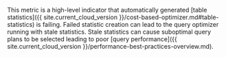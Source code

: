This metric is a high-level indicator that automatically generated [table statistics]({{ site.current_cloud_version }}/cost-based-optimizer.md#table-statistics) is failing. Failed statistic creation can lead to the query optimizer running with stale statistics. Stale statistics can cause suboptimal query plans to be selected leading to poor [query performance]({{ site.current_cloud_version }}/performance-best-practices-overview.md).